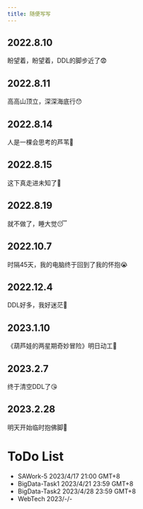 ```yaml
---
title: 随便写写
---
```


## 2022.8.10

盼望着，盼望着，DDL的脚步近了😨

## 2022.8.11

高高山顶立，深深海底行😯

## 2022.8.14

人是一棵会思考的芦苇🤔

## 2022.8.15

这下真走进未知了🥲

## 2022.8.19

就不做了，睡大觉😴

## 2022.10.7

时隔45天，我的电脑终于回到了我的怀抱😭

## 2022.12.4

DDL好多，我好迷茫🥺

## 2023.1.10

《葫芦娃的两星期奇妙冒险》明日动工🥹

## 2023.2.7

终于清空DDL了😘

## 2023.2.28

明天开始临时抱佛脚🤕

# ToDo List

- SAWork-5 2023/4/17 21:00 GMT+8
- BigData-Task1 2023/4/21 23:59 GMT+8
- BigData-Task2 2023/4/28 23:59 GMT+8
- WebTech 2023/-/-